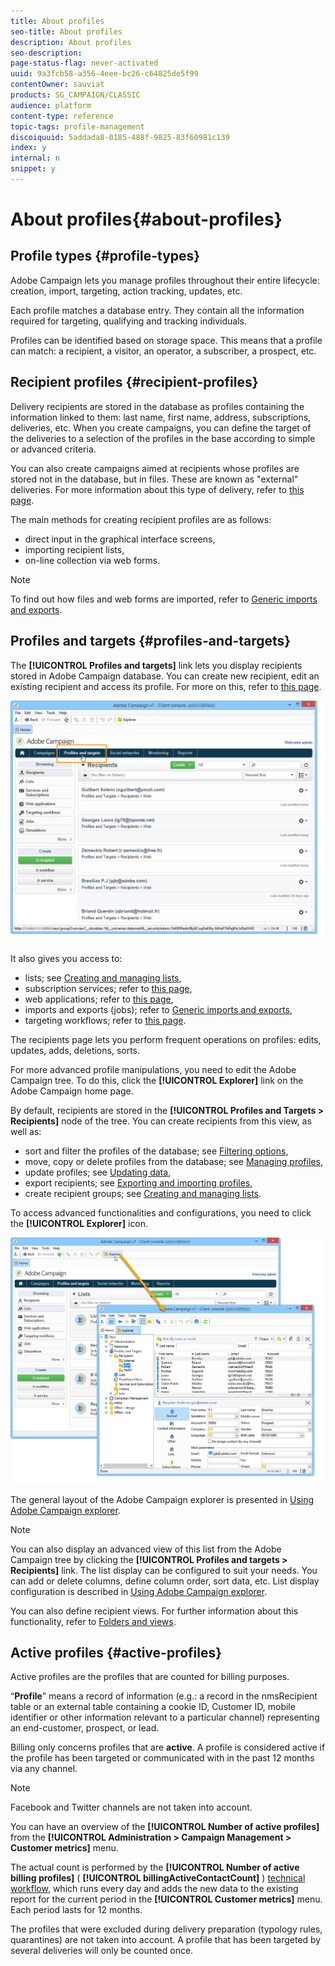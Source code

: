 ```yaml
---
title: About profiles
seo-title: About profiles
description: About profiles
seo-description: 
page-status-flag: never-activated
uuid: 9a3fcb58-a356-4eee-bc26-c64825de5f99
contentOwner: sauviat
products: SG_CAMPAIGN/CLASSIC
audience: platform
content-type: reference
topic-tags: profile-management
discoiquuid: 5addada8-0185-488f-9825-83f60981c139
index: y
internal: n
snippet: y
---
```


# About profiles{#about-profiles}

## Profile types {#profile-types}

Adobe Campaign lets you manage profiles throughout their entire lifecycle: creation, import, targeting, action tracking, updates, etc.

Each profile matches a database entry. They contain all the information required for targeting, qualifying and tracking individuals.

Profiles can be identified based on storage space. This means that a profile can match: a recipient, a visitor, an operator, a subscriber, a prospect, etc.

## Recipient profiles {#recipient-profiles}

Delivery recipients are stored in the database as profiles containing the information linked to them: last name, first name, address, subscriptions, deliveries, etc. When you create campaigns, you can define the target of the deliveries to a selection of the profiles in the base according to simple or advanced criteria.

You can also create campaigns aimed at recipients whose profiles are stored not in the database, but in files. These are known as "external" deliveries. For more information about this type of delivery, refer to [this page](../../delivery/using/key-steps-when-creating-a-delivery.md#selecting-external-recipients).

The main methods for creating recipient profiles are as follows:

* direct input in the graphical interface screens,
* importing recipient lists,
* on-line collection via web forms.

>[!NOTE]
>
>To find out how files and web forms are imported, refer to [Generic imports and exports](../../platform/using/generic-imports-and-exports.md).

## Profiles and targets {#profiles-and-targets}

The **[!UICONTROL Profiles and targets]** link lets you display recipients stored in Adobe Campaign database. You can create new recipient, edit an existing recipient and access its profile. For more on this, refer to [this page](../../platform/using/editing-a-profile.md).

![](assets/d_ncs_user_interface_target_link.png)

It also gives you access to:

* lists; see [Creating and managing lists](../../platform/using/creating-and-managing-lists.md),
* subscription services; refer to [this page](../../delivery/using/managing-subscriptions.md),
* web applications; refer to [this page](../../web/using/about-web-applications.md),
* imports and exports (jobs); refer to [Generic imports and exports](../../platform/using/generic-imports-and-exports.md),
* targeting workflows; refer to [this page](../../workflow/using/building-a-workflow.md#implementation-steps-).

The recipients page lets you perform frequent operations on profiles: edits, updates, adds, deletions, sorts.

For more advanced profile manipulations, you need to edit the Adobe Campaign tree. To do this, click the **[!UICONTROL Explorer]** link on the Adobe Campaign home page.

By default, recipients are stored in the **[!UICONTROL Profiles and Targets > Recipients]** node of the tree. You can create recipients from this view, as well as:

* sort and filter the profiles of the database; see [Filtering options](../../platform/using/filtering-options.md),
* move, copy or delete profiles from the database; see [Managing profiles](../../platform/using/managing-profiles.md),
* update profiles; see [Updating data](../../platform/using/updating-data.md),
* export recipients; see [Exporting and importing profiles](../../platform/using/exporting-and-importing-profiles.md),
* create recipient groups; see [Creating and managing lists](../../platform/using/creating-and-managing-lists.md).

To access advanced functionalities and configurations, you need to click the **[!UICONTROL Explorer]** icon. 

![](assets/d_ncs_user_interface01.png)

The general layout of the Adobe Campaign explorer is presented in [Using Adobe Campaign explorer](../../platform/using/adobe-campaign-workspace.md#using-adobe-campaign-explorer).

>[!NOTE]
>
>You can also display an advanced view of this list from the Adobe Campaign tree by clicking the **[!UICONTROL Profiles and targets > Recipients]** link. The list display can be configured to suit your needs. You can add or delete columns, define column order, sort data, etc. List display configuration is described in [Using Adobe Campaign explorer](../../platform/using/adobe-campaign-workspace.md#using-adobe-campaign-explorer).  
>
>You can also define recipient views. For further information about this functionality, refer to [Folders and views](../../platform/using/access-management.md#folders-and-views).

## Active profiles {#active-profiles}

Active profiles are the profiles that are counted for billing purposes.

“**Profile**” means a record of information (e.g.: a record in the nmsRecipient table or an external table containing a cookie ID, Customer ID, mobile identifier or other information relevant to a particular channel) representing an end-customer, prospect, or lead.

Billing only concerns profiles that are **active**. A profile is considered active if the profile has been targeted or communicated with in the past 12 months via any channel.

>[!NOTE]
>
>Facebook and Twitter channels are not taken into account.

You can have an overview of the **[!UICONTROL Number of active profiles]** from the **[!UICONTROL Administration > Campaign Management > Customer metrics]** menu.

The actual count is performed by the **[!UICONTROL Number of active billing profiles]** ( **[!UICONTROL billingActiveContactCount]** ) [technical workflow](../../workflow/using/delivery.md), which runs every day and adds the new data to the existing report for the current period in the **[!UICONTROL Customer metrics]** menu. Each period lasts for 12 months.

The profiles that were excluded during delivery preparation (typology rules, quarantines) are not taken into account. A profile that has been targeted by several deliveries will only be counted once.
